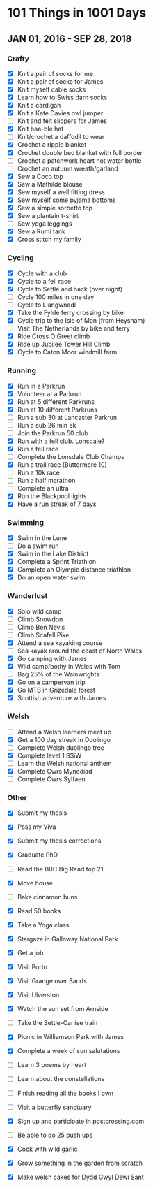 # 101 Things in 1001 Days
## JAN 01, 2016 - SEP 28, 2018 

### Crafty
- [x]	Knit a pair of socks for me	
- [x]	Knit a pair of socks for James	
- [x]	Knit myself cable socks	
- [x]	Learn how to Swiss darn socks	
- [x]	Knit a cardigan	
- [x]	Knit a Kate Davies owl jumper	
- [ ]	Knit and felt slippers for James	
- [x]	Knit baa-ble hat	
- [ ]	Knit/crochet a daffodil to wear	
- [x]	Crochet a ripple blanket	
- [x] Crochet double bed blanket with full border	
- [ ]	Crochet a patchwork heart hot water bottle	
- [ ]	Crochet an autumn wreath/garland	
- [x]	Sew a Coco top	
- [x]	Sew a Mathilde blouse	
- [x]	Sew myself a well fitting dress	
- [x]	Sew myself some pyjama bottoms 
- [x]	Sew a simple sorbetto top	
- [x]	Sew a plantain t-shirt	
- [ ]	Sew yoga leggings	
- [x]	Sew a Rumi tank	
- [x]	Cross stitch my family	
### Cycling
- [x]	Cycle with a club	
- [x]	Cycle to a fell race	
- [x]	Cycle to Settle and back (over night)	
- [ ]	Cycle 100 miles in one day	
- [ ]	Cycle to Llangwnadl	
- [x]	Take the Fylde ferry crossing by bike	
- [x]	Cycle trip to the Isle of Man (from Heysham)	
- [ ]	Visit The Netherlands by bike and ferry	
- [x]	Ride Cross O Greet climb	
- [x]	Ride up Jubilee Tower Hill Climb	
- [x]	Cycle to Caton Moor windmill farm	
### Running
- [x]	Run in a Parkrun	
- [x]	Volunteer at a Parkrun	
- [x]	Run at 5 different Parkruns	
- [x]	Run at 10 different Parkruns	
- [ ]	Run a sub 30 at Lancaster Parkrun	
- [ ]	Run a sub 26 min 5k	
- [ ]	Join the Parkrun 50 club	
- [x]	Run with a fell club. Lonsdale?	
- [x]	Run a fell race	
- [ ]	Complete the Lonsdale Club Champs
- [x]	Run a trail race (Buttermere 10)	
- [ ]	Run a 10k race	
- [ ]	Run a half marathon	
- [ ]	Complete an ultra	
- [x]	Run the Blackpool lights	
- [x]	Have a run streak of 7 days	
### Swimming
- [x]	Swim in the Lune	
- [ ]	Do a swim run	
- [x]	Swim in the Lake District	
- [x]	Complete a Sprint Triathlon	
- [x]	Complete an Olympic distance triathlon	
- [x]	Do an open water swim	
### Wanderlust
- [x]	Solo wild camp	
- [ ]	Climb Snowdon 
- [ ]	Climb Ben Nevis
- [ ]	Climb Scafell Pike
- [x]	Attend a sea kayaking course	
- [ ]	Sea kayak around the coast of North Wales	
- [x]	Go camping with James	
- [x]	Wild camp/bothy in Wales with Tom	
- [ ]	Bag 25% of the Wainwrights	
- [x]	Go on a campervan trip	
- [x]	Go MTB in Grizedale forest	
- [x]	Scottish adventure with James	
### Welsh
- [ ]	Attend a Welsh learners meet up	
- [x]	Get a 100 day streak in Duolingo	
- [ ]	Complete Welsh duolingo tree	
- [x]	Complete level 1 SSiW	
- [ ]	Learn the Welsh national anthem	
- [x]	Complete Cwrs Mynediad	
- [ ]	Complete Cwrs Sylfaen	
### Other
- [x]	Submit my thesis	
- [x]	Pass my Viva	
- [x]	Submit my thesis corrections	
- [x]	Graduate PhD	
- [ ]	Read the BBC Big Read top 21	
- [x]	Move house	
- [ ]	Bake cinnamon buns	
- [x]	Read 50 books	
- [x]	Take a Yoga class	
- [x]	Stargaze in Galloway National Park	
- [x]	Get a job	
- [x]	Visit Porto 	
- [x]	Visit Grange over Sands	
- [x]	Visit Ulverston 
- [x]	Watch the sun set from Arnside	
- [ ]	Take the Settle-Carlise train	
- [x]	Picnic in Williamson Park with James	
- [x]	Complete a week of sun salutations	
- [ ]	Learn 3 poems by heart	
- [ ]	Learn about the constellations	
- [ ]	Finish reading all the books I own	
- [ ]	Visit a butterfly sanctuary	
- [x]	Sign up and participate in postcrossing.com	
- [ ]	Be able to do 25 push ups	
- [x]	Cook with wild garlic	
- [x]	Grow something in the garden from scratch	
- [x]	Make welsh cakes for Dydd Gwyl Dewi Sant	

